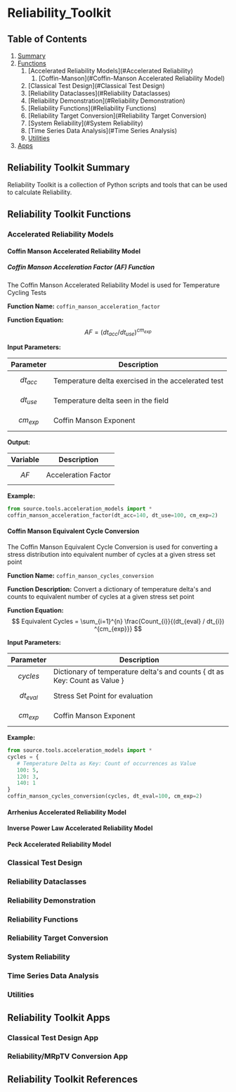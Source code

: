 # Reliability_Toolkit

## Table of Contents
1. [Summary](#summary)
2. [Functions](#functions)
   1. [Accelerated Reliability Models](#Accelerated Reliability)
      1. [Coffin-Manson](#Coffin-Manson Accelerated Reliability Model)
   2. [Classical Test Design](#Classical Test Design)
   3. [Reliability Dataclasses](#Reliability Dataclasses)
   4. [Reliability Demonstration](#Reliability Demonstration)
   5. [Reliability Functions](#Reliability Functions)
   6. [Reliability Target Conversion](#Reliability Target Conversion)
   7. [System Reliability](#System Reliability)
   8. [Time Series Data Analysis](#Time Series Analysis)
   9. [Utilities](#Utilities)
3. [Apps](#apps)



## Reliability Toolkit Summary <a name="summary"></a>

Reliability Toolkit is a collection of Python scripts and tools that can be used to calculate Reliability.

## Reliability Toolkit Functions <a name="functions"></a>

### Accelerated Reliability Models <a name="Accelerated Reliability"></a>

#### Coffin Manson Accelerated Reliability Model <a name="Coffin-Manson Accelerated Reliability Model"></a>
##### Coffin Manson Acceleration Factor (AF) Function
The Coffin Manson Accelerated Reliability Model is used for Temperature Cycling Tests

**Function Name:** `coffin_manson_acceleration_factor`

**Function Equation:**
 $$AF = (dt_{acc} / dt_{use}) ^{cm_{exp}}$$

**Input Parameters:**

| Parameter    | Description |
|--------------| ----------- |
| $$dt_{acc}$$ | Temperature delta exercised in the accelerated test |
| $$dt_{use}$$ | Temperature delta seen in the field |
| $$cm_{exp}$$ | Coffin Manson Exponent |

**Output:**

| Variable | Description |
|----------| ----------- |
| $$AF$$   | Acceleration Factor |

**Example:**

```python
from source.tools.acceleration_models import *
coffin_manson_acceleration_factor(dt_acc=140, dt_use=100, cm_exp=2)
```

#### Coffin Manson Equivalent Cycle Conversion
The Coffin Manson Equivalent Cycle Conversion is used for converting a stress distribution into equivalent number of cycles at a given stress set point

**Function Name:** `coffin_manson_cycles_conversion`

**Function Description:**
Convert a dictionary of temperature delta's and counts to equivalent number of cycles at a given stress set point

**Function Equation:**
$$ Equivalent Cycles = \sum_{i=1}^{n} \frac{Count_{i}}{(dt_{eval} / dt_{i}) ^{cm_{exp}}} $$

**Input Parameters:**

| Parameter    | Description                                     |
|--------------|-------------------------------------------------|
| $$cycles$$   | Dictionary of temperature delta's and counts { dt as Key: Count as Value } |
| $$dt_{eval}$$ | Stress Set Point for evaluation                 |
| $$cm_{exp}$$ | Coffin Manson Exponent                          |


**Example:**
```python
from source.tools.acceleration_models import *
cycles = {
   # Temperature Delta as Key: Count of occurrences as Value
   100: 5,
   120: 3,
   140: 1
}
coffin_manson_cycles_conversion(cycles, dt_eval=100, cm_exp=2)
```




#### Arrhenius Accelerated Reliability Model <a name="Arrhenius Accelerated Reliability Model"></a>

#### Inverse Power Law Accelerated Reliability Model <a name="Inverse Power Law Accelerated Reliability Model"></a>

#### Peck Accelerated Reliability Model <a name="Peck Accelerated Reliability Model"></a>

### Classical Test Design <a name="Classical Test Design"></a>

### Reliability Dataclasses <a name="Reliability Dataclasses"></a>

### Reliability Demonstration <a name="Reliability Demonstration"></a>

### Reliability Functions <a name="Reliability Functions"></a>

### Reliability Target Conversion <a name="Reliability Target Conversion"></a>

### System Reliability <a name="System Reliability"></a>

### Time Series Data Analysis <a name="Time Series Analysis"></a>

### Utilities <a name="Utilities"></a>

## Reliability Toolkit Apps <a name="apps"></a>

### Classical Test Design App <a name="Classical Test Design App"></a>

### Reliability/MRpTV Conversion App <a name="Reliability/MRpTV App"></a>

## Reliability Toolkit References <a name="references"></a>